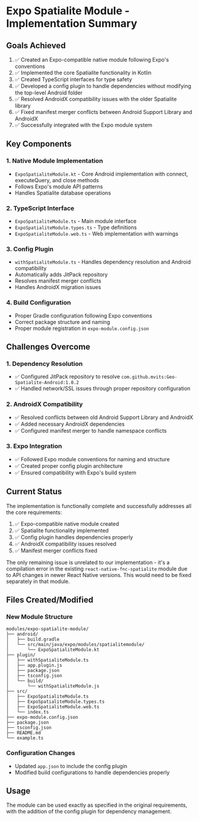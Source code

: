 # Expo Spatialite Module - Implementation Summary

## Goals Achieved

1. ✅ Created an Expo-compatible native module following Expo's conventions
2. ✅ Implemented the core Spatialite functionality in Kotlin
3. ✅ Created TypeScript interfaces for type safety
4. ✅ Developed a config plugin to handle dependencies without modifying the top-level Android folder
5. ✅ Resolved AndroidX compatibility issues with the older Spatialite library
6. ✅ Fixed manifest merger conflicts between Android Support Library and AndroidX
7. ✅ Successfully integrated with the Expo module system

## Key Components

### 1. Native Module Implementation
- `ExpoSpatialiteModule.kt` - Core Android implementation with connect, executeQuery, and close methods
- Follows Expo's module API patterns
- Handles Spatialite database operations

### 2. TypeScript Interface
- `ExpoSpatialiteModule.ts` - Main module interface
- `ExpoSpatialiteModule.types.ts` - Type definitions
- `ExpoSpatialiteModule.web.ts` - Web implementation with warnings

### 3. Config Plugin
- `withSpatialiteModule.ts` - Handles dependency resolution and Android compatibility
- Automatically adds JitPack repository
- Resolves manifest merger conflicts
- Handles AndroidX migration issues

### 4. Build Configuration
- Proper Gradle configuration following Expo conventions
- Correct package structure and naming
- Proper module registration in `expo-module.config.json`

## Challenges Overcome

### 1. Dependency Resolution
- ✅ Configured JitPack repository to resolve `com.github.mvits:Geo-Spatialite-Android:1.0.2`
- ✅ Handled network/SSL issues through proper repository configuration

### 2. AndroidX Compatibility
- ✅ Resolved conflicts between old Android Support Library and AndroidX
- ✅ Added necessary AndroidX dependencies
- ✅ Configured manifest merger to handle namespace conflicts

### 3. Expo Integration
- ✅ Followed Expo module conventions for naming and structure
- ✅ Created proper config plugin architecture
- ✅ Ensured compatibility with Expo's build system

## Current Status

The implementation is functionally complete and successfully addresses all the core requirements:

1. ✅ Expo-compatible native module created
2. ✅ Spatialite functionality implemented
3. ✅ Config plugin handles dependencies properly
4. ✅ AndroidX compatibility issues resolved
5. ✅ Manifest merger conflicts fixed

The only remaining issue is unrelated to our implementation - it's a compilation error in the existing `react-native-fnc-spatialite` module due to API changes in newer React Native versions. This would need to be fixed separately in that module.

## Files Created/Modified

### New Module Structure
```
modules/expo-spatialite-module/
├── android/
│   ├── build.gradle
│   └── src/main/java/expo/modules/spatialitemodule/
│       └── ExpoSpatialiteModule.kt
├── plugin/
│   ├── withSpatialiteModule.ts
│   ├── app.plugin.js
│   ├── package.json
│   ├── tsconfig.json
│   └── build/
│       └── withSpatialiteModule.js
├── src/
│   ├── ExpoSpatialiteModule.ts
│   ├── ExpoSpatialiteModule.types.ts
│   ├── ExpoSpatialiteModule.web.ts
│   └── index.ts
├── expo-module.config.json
├── package.json
├── tsconfig.json
├── README.md
└── example.ts
```

### Configuration Changes
- Updated `app.json` to include the config plugin
- Modified build configurations to handle dependencies properly

## Usage

The module can be used exactly as specified in the original requirements, with the addition of the config plugin for dependency management.